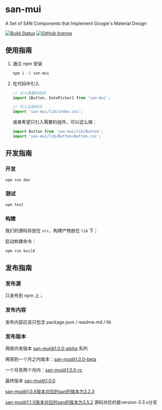 # san-mui

A Set of SAN Components that Implement Google's Material Design

[![Build Status](https://travis-ci.org/ecomfe/san-mui.svg?style=flat)](https://travis-ci.org/ecomfe/san-mui)
[![GitHub license](https://img.shields.io/badge/license-MIT-blue.svg)](https://raw.githubusercontent.com/ecomfe/san-mui/master/LICENSE)

## 使用指南

1. 通过 npm 安装

    ```sh
    npm i -S san-mui
    ```

2. 在代码中引入

    ```js
    // 引入需要的组件
    import {Button, DatePicker} from 'san-mui';

    // 引入全部样式
    import 'san-mui/lib/index.css';
    ```

    或者希望只引入需要的组件，可以这么做：

    ```js
    import Button from 'san-mui/lib/Button';
    import 'san-mui/lib/Button/Button.css';
    ```

## 开发指南

### 开发

```sh
npm run dev
```

### 测试

```sh
npm test
```


### 构建

我们的源码存放在 `src`，构建产物放在 `lib` 下；

启动构建命令：

```sh
npm run build
```

## 发布指南

### 发布源

只发布到 npm 上；

### 发布内容

发布内容应该只包含 package.json / readme.md / lib

### 发布版本

两周内发版本 san-mui@1.0.0-alpha 系列

两周到一个月之内版本：san-mui@1.0.0-beta

一个月至两个月内：san-mui@1.0.0-rc

最终版本 san-mui@1.0.0

san-mui@1.0.X版本对应的san的版本为3.2.3

san-mui@1.1.X版本对应的san的版本为3.5.2 源码对应的是version-3.3.x分支

